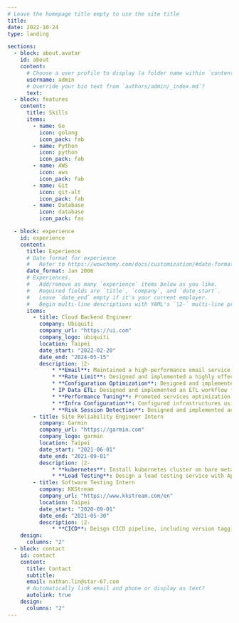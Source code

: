 ```yaml
---
# Leave the homepage title empty to use the site title
title:
date: 2022-10-24
type: landing

sections:
  - block: about.avatar
    id: about
    content:
      # Choose a user profile to display (a folder name within `content/authors/`)
      username: admin
      # Override your bio text from `authors/admin/_index.md`?
      text:
  - block: features
    content:
      title: Skills
      items:
        - name: Go
          icon: golang
          icon_pack: fab
        - name: Python
          icon: python
          icon_pack: fab
        - name: AWS
          icon: aws
          icon_pack: fab
        - name: Git
          icon: git-alt
          icon_pack: fab
        - name: Database
          icon: database
          icon_pack: fas

  - block: experience
    id: experience
    content:
      title: Experience
      # Date format for experience
      #   Refer to https://wowchemy.com/docs/customization/#date-format
      date_format: Jan 2006
      # Experiences.
      #   Add/remove as many `experience` items below as you like.
      #   Required fields are `title`, `company`, and `date_start`.
      #   Leave `date_end` empty if it's your current employer.
      #   Begin multi-line descriptions with YAML's `|2-` multi-line prefix.
      items:
        - title: Cloud Backend Engineer
          company: Ubiquiti
          company_url: "https://ui.com"
          company_logo: ubiquiti
          location: Taipei
          date_start: "2022-02-20"
          date_end: "2024-05-15"
          description: |2-
              * **Email**: Maintained a high-performance email service that facilitates asynchronous email sending, rate limiting, and advanced template rendering using YAML/Lua templates.
              * **Rate Limit**: Designed and implemented a highly effective rate limit mechanism for email service to prevent misdelivered emails, which resulted in a significant reduction in the misdelivered email rate by 2-5% daily.
              * **Configuration Optimization**: Designed and implemented a configuration checking stage during continuous integration, resulting in an 80% reduction in misconfigurations.
              * IP Data ETL: Designed and implemented an ETL workflow for processing IP-related data to build an IP reputation system, resulting in improved accuracy and efficiency.
              * **Performance Tuning**: Promoted services optimization with developers by monitoring services loading and scanning database slow query to improve overall system performance.
              * **Infra Configuration**: Configured infrastructures using Terraform for efficient and scalable deployment of resources in a cloud-based environment.
              * **Risk Session Detection**: Designed and implemented an anomaly detection mechanism for login session context using various user information such as IP address, user agent, and login time.
        - title: Site Reliability Engineer Intern
          company: Garmin
          company_url: "https://garmin.com"
          company_logo: garmin
          location: Taipei
          date_start: "2021-06-01"
          date_end: "2021-09-01"
          description: |2-
              * **kubernetes**: Install kubernetes cluster on bare metal servers using kubeadm.
              * **Load Testing**: Design a load testing service with Apache Jmeter. Integrate with services continuous integration
        - title: Software Testing Intern
          company: KKStream
          company_url: "https://www.kkstream.com/en"
          location: Taipei
          date_start: "2020-09-01"
          date_end: "2021-05-30"
          description: |2-
              * **CICD**: Deisgn CICD pipeline, including version tagging, service deploying and other stages for several projects.
    design:
      columns: "2"
  - block: contact
    id: contact
    content:
      title: Contact
      subtitle:
      email: nathan.lin@star-67.com
      # Automatically link email and phone or display as text?
      autolink: true
    design:
      columns: "2"
---
```

